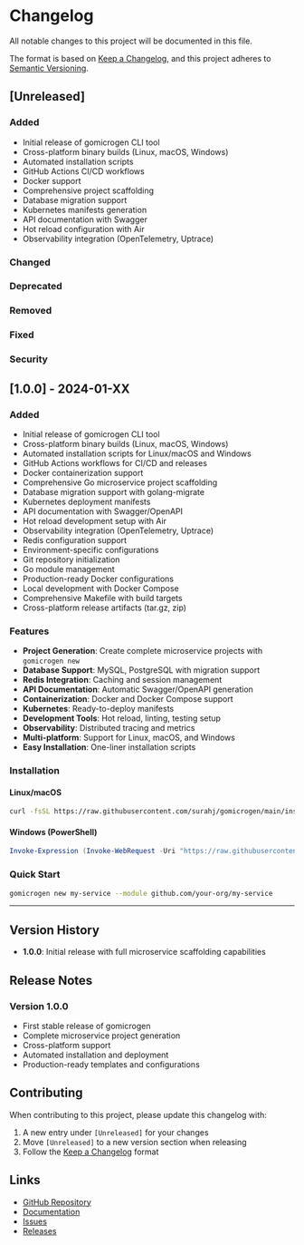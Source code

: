 # Changelog

All notable changes to this project will be documented in this file.

The format is based on [Keep a Changelog](https://keepachangelog.com/en/1.0.0/),
and this project adheres to [Semantic Versioning](https://semver.org/spec/v2.0.0.html).

## [Unreleased]

### Added

- Initial release of gomicrogen CLI tool
- Cross-platform binary builds (Linux, macOS, Windows)
- Automated installation scripts
- GitHub Actions CI/CD workflows
- Docker support
- Comprehensive project scaffolding
- Database migration support
- Kubernetes manifests generation
- API documentation with Swagger
- Hot reload configuration with Air
- Observability integration (OpenTelemetry, Uptrace)

### Changed

### Deprecated

### Removed

### Fixed

### Security

## [1.0.0] - 2024-01-XX

### Added

- Initial release of gomicrogen CLI tool
- Cross-platform binary builds (Linux, macOS, Windows)
- Automated installation scripts for Linux/macOS and Windows
- GitHub Actions workflows for CI/CD and releases
- Docker containerization support
- Comprehensive Go microservice project scaffolding
- Database migration support with golang-migrate
- Kubernetes deployment manifests
- API documentation with Swagger/OpenAPI
- Hot reload development setup with Air
- Observability integration (OpenTelemetry, Uptrace)
- Redis configuration support
- Environment-specific configurations
- Git repository initialization
- Go module management
- Production-ready Docker configurations
- Local development with Docker Compose
- Comprehensive Makefile with build targets
- Cross-platform release artifacts (tar.gz, zip)

### Features

- **Project Generation**: Create complete microservice projects with `gomicrogen new`
- **Database Support**: MySQL, PostgreSQL with migration support
- **Redis Integration**: Caching and session management
- **API Documentation**: Automatic Swagger/OpenAPI generation
- **Containerization**: Docker and Docker Compose support
- **Kubernetes**: Ready-to-deploy manifests
- **Development Tools**: Hot reload, linting, testing setup
- **Observability**: Distributed tracing and metrics
- **Multi-platform**: Support for Linux, macOS, and Windows
- **Easy Installation**: One-liner installation scripts

### Installation

#### Linux/macOS

```bash
curl -fsSL https://raw.githubusercontent.com/surahj/gomicrogen/main/install-oneline.sh | bash
```

#### Windows (PowerShell)

```powershell
Invoke-Expression (Invoke-WebRequest -Uri "https://raw.githubusercontent.com/surahj/gomicrogen/main/install.ps1" -UseBasicParsing).Content
```

### Quick Start

```bash
gomicrogen new my-service --module github.com/your-org/my-service
```

---

## Version History

- **1.0.0**: Initial release with full microservice scaffolding capabilities

## Release Notes

### Version 1.0.0

- First stable release of gomicrogen
- Complete microservice project generation
- Cross-platform support
- Automated installation and deployment
- Production-ready templates and configurations

## Contributing

When contributing to this project, please update this changelog with:

1. A new entry under `[Unreleased]` for your changes
2. Move `[Unreleased]` to a new version section when releasing
3. Follow the [Keep a Changelog](https://keepachangelog.com/en/1.0.0/) format

## Links

- [GitHub Repository](https://github.com/surahj/gomicrogen)
- [Documentation](https://github.com/surahj/gomicrogen#readme)
- [Issues](https://github.com/surahj/gomicrogen/issues)
- [Releases](https://github.com/surahj/gomicrogen/releases)

